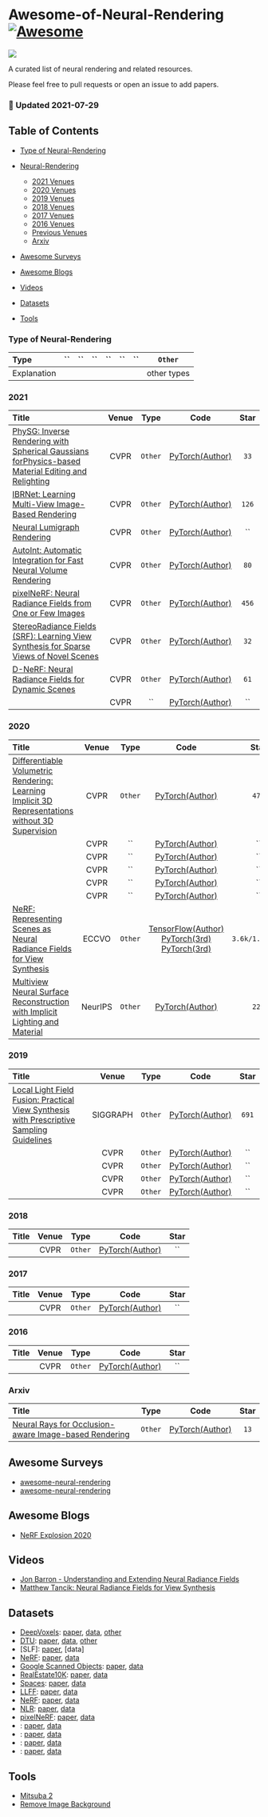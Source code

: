 # Awesome-of-Neural-Rendering [![Awesome](https://cdn.rawgit.com/sindresorhus/awesome/d7305f38d29fed78fa85652e3a63e154dd8e8829/media/badge.svg)](https://github.com/sindresorhus/awesome)

![](https://img.shields.io/badge/Number-60-green)

A curated list of neural rendering and related resources.

Please feel free to pull requests or open an issue to add papers.


### :high_brightness: Updated 2021-07-29


## Table of Contents

- [Type of Neural-Rendering](#type-of-neural-rendering)

- [Neural-Rendering](#Neural-Rendering)
  - [2021 Venues](#2021)
  - [2020 Venues](#2020)
  - [2019 Venues](#2019)
  - [2018 Venues](#2018)
  - [2017 Venues](#2017)
  - [2016 Venues](#2016)
  - [Previous Venues](#2010-2014)
  - [Arxiv](#arxiv)
 
- [Awesome Surveys](#awesome-surveys)

- [Awesome Blogs](#awesome-blogs)

- [Videos](#videos)

- [Datasets](#datasets)

- [Tools](#tools)



### Type of Neural-Rendering

| Type        | ``          | ``           | ``                   | ``                 | ``                  | ``              | `Other`     |
|:----------- |:-------------:|:--------------:|:----------------------: |:---------------------:|:----------------------:|:-----------------:|:-----------:|
| Explanation |  |  |  |  |  |  | other types |



### 2021

| Title    | Venue    | Type     | Code     | Star     |
|:-------- |:--------:|:--------:|:--------:|:--------:|
| [PhySG: Inverse Rendering with Spherical Gaussians forPhysics-based Material Editing and Relighting](https://arxiv.org/pdf/2104.00674.pdf) | CVPR | `Other` | [PyTorch(Author)](https://github.com/Kai-46/PhySG)   |  `33`  |
| [IBRNet: Learning Multi-View Image-Based Rendering](https://arxiv.org/pdf/2102.13090.pdf) | CVPR | `Other`     | [PyTorch(Author)](https://github.com/googleinterns/IBRNet)   |  `126`  |
| [Neural Lumigraph Rendering](https://arxiv.org/pdf/2103.11571.pdf) | CVPR | `Other`     | [PyTorch(Author)](http://www.computationalimaging.org/publications/nlr/)   |  ``  |
| [AutoInt: Automatic Integration for Fast Neural Volume Rendering](https://arxiv.org/pdf/2012.01714.pdf) | CVPR | `Other`     | [PyTorch(Author)](https://github.com/computational-imaging/automatic-integration)   |  `80`  |
| [pixelNeRF: Neural Radiance Fields from One or Few Images](https://arxiv.org/pdf/2012.02190.pdf) | CVPR | `Other`     | [PyTorch(Author)](https://github.com/sxyu/pixel-nerf)   |  `456`  |
| [StereoRadiance Fields (SRF): Learning View Synthesis for Sparse Views of Novel Scenes](https://arxiv.org/pdf/2104.06935.pdf) | CVPR | `Other`     | [PyTorch(Author)](https://github.com/jchibane/srf)   |  `32`  |
| [D-NeRF: Neural Radiance Fields for Dynamic Scenes](https://arxiv.org/pdf/2011.13961.pdf) | CVPR | `Other`     | [PyTorch(Author)](https://github.com/albertpumarola/D-NeRF)   |  `61`  |
| []() | CVPR | ``     | [PyTorch(Author)]()   |  ``  |




### 2020

| Title    | Venue    | Type     | Code     | Star     |
|:-------- |:--------:|:--------:|:--------:|:--------:|
| [Differentiable Volumetric Rendering: Learning Implicit 3D Representations without 3D Supervision](https://arxiv.org/pdf/1912.07372.pdf) | CVPR | `Other` | [PyTorch(Author)](https://github.com/autonomousvision/differentiable_volumetric_rendering)   |  `471`  |
| []() | CVPR | ``     | [PyTorch(Author)]()   |  ``  |
| []() | CVPR | ``     | [PyTorch(Author)]()   |  ``  |
| []() | CVPR | ``     | [PyTorch(Author)]()   |  ``  |
| []() | CVPR | ``     | [PyTorch(Author)]()   |  ``  |
| []() | CVPR | ``     | [PyTorch(Author)]()   |  ``  |
| [NeRF: Representing Scenes as Neural Radiance Fields for View Synthesis](https://arxiv.org/pdf/2003.08934.pdf) | ECCVO | `Other`     | [TensorFlow(Author)](https://github.com/bmild/nerf) [PyTorch(3rd)](https://github.com/yenchenlin/nerf-pytorch) [PyTorch(3rd)](https://github.com/krrish94/nerf-pytorch)   |  `3.6k/1.1k/429`  |
| [Multiview Neural Surface Reconstruction with Implicit Lighting and Material](https://arxiv.org/pdf/2003.09852.pdf) | NeurIPS | `Other`     | [PyTorch(Author)](https://github.com/lioryariv/idr)   |  `223`  |




### 2019

| Title    | Venue    | Type     | Code     | Star     |
|:-------- |:--------:|:--------:|:--------:|:--------:|
| [Local Light Field Fusion: Practical View Synthesis with Prescriptive Sampling Guidelines](https://arxiv.org/pdf/1905.00889.pdf) | SIGGRAPH | `Other` | [PyTorch(Author)](https://github.com/Fyusion/LLFF)   |  `691`  |
| []() | CVPR | `Other` | [PyTorch(Author)]()   |  ``  |
| []() | CVPR | `Other` | [PyTorch(Author)]()   |  ``  |
| []() | CVPR | `Other` | [PyTorch(Author)]()   |  ``  |
| []() | CVPR | `Other` | [PyTorch(Author)]()   |  ``  |


### 2018

| Title    | Venue    | Type     | Code     | Star     |
|:-------- |:--------:|:--------:|:--------:|:--------:|
| []() | CVPR | `Other` | [PyTorch(Author)]()   |  ``  |



### 2017

| Title    | Venue    | Type     | Code     | Star     |
|:-------- |:--------:|:--------:|:--------:|:--------:|
| []() | CVPR | `Other` | [PyTorch(Author)]()   |  ``  |



### 2016

| Title    | Venue    | Type     | Code     | Star     |
|:-------- |:--------:|:--------:|:--------:|:--------:|
| []() | CVPR | `Other` | [PyTorch(Author)]()   |  ``  |



### Arxiv

| Title    | Type     | Code     | Star     |
|:-------- |:--------:|:--------:|:--------:|
| [Neural Rays for Occlusion-aware Image-based Rendering](https://arxiv.org/pdf/2107.13421.pdf) | `Other` | [PyTorch(Author)](https://github.com/liuyuan-pal/NeuRay)   |  `13`  |



## Awesome Surveys
- [awesome-neural-rendering](https://github.com/weihaox/awesome-neural-rendering)
- [awesome-neural-rendering](https://github.com/jafffy/awesome-neural-rendering)


## Awesome Blogs
- [NeRF Explosion 2020](https://dellaert.github.io/NeRF/)


## Videos
- [Jon Barron - Understanding and Extending Neural Radiance Fields](https://www.youtube.com/watch?v=HfJpQCBTqZs)
- [Matthew Tancik: Neural Radiance Fields for View Synthesis](https://www.youtube.com/watch?v=dPWLybp4LL0)


## Datasets
- [DeepVoxels](https://github.com/vsitzmann/deepvoxels): [paper](https://arxiv.org/pdf/1812.01024.pdf), [data](https://drive.google.com/drive/folders/1ScsRlnzy9Bd_n-xw83SP-0t548v63mPH), [other](https://drive.google.com/file/d/1lUvJWB6oFtT8EQ_NzBrXnmi25BufxRfl/view)
- [DTU](): [paper](https://roboimagedata2.compute.dtu.dk/data/text/multiViewCVPR2014.pdf), [data](http://roboimagedata.compute.dtu.dk/?page_id=36), [other](https://www.dropbox.com/sh/5tam07ai8ch90pf/AADniBT3dmAexvm_J1oL__uoa)
- [SLF]: [paper](https://cseweb.ucsd.edu/~ravir/6160/papers/p287-wood.pdf), [data]
- [NeRF](https://github.com/bmild/nerf): [paper](https://arxiv.org/pdf/2003.08934.pdf), [data](https://drive.google.com/drive/folders/128yBriW1IG_3NJ5Rp7APSTZsJqdJdfc1)
- [Google Scanned Objects](https://app.ignitionrobotics.org/GoogleResearch/fuel/collections/Google%20Scanned%20Objects): [paper](https://arxiv.org/pdf/2102.13090.pdf), [data](https://drive.google.com/drive/folders/1qfcPffMy8-rmZjbapLAtdrKwg3AV-NJe)
- [RealEstate10K](https://github.com/google/stereo-magnification): [paper](https://arxiv.org/pdf/1805.09817.pdf), [data](https://google.github.io/realestate10k/)
- [Spaces](https://github.com/augmentedperception/spaces_dataset): [paper](https://arxiv.org/pdf/1906.07316.pdf), [data](https://augmentedperception.github.io/deepview/)
- [LLFF](https://github.com/Fyusion/LLFF): [paper](https://arxiv.org/pdf/1905.00889.pdf), [data](http://cseweb.ucsd.edu/~viscomp/projects/LF/papers/SIG19/lffusion/)
- [NeRF](https://github.com/bmild/nerf): [paper](https://arxiv.org/pdf/2003.08934.pdf), [data](https://drive.google.com/drive/folders/128yBriW1IG_3NJ5Rp7APSTZsJqdJdfc1)
- [NLR](http://www.computationalimaging.org/publications/nlr/): [paper](https://arxiv.org/pdf/2103.11571.pdf), [data](https://drive.google.com/file/d/1BBpIfrqwZNYmG1TiFljlCnwsmL2OUxNT/view)
- [pixelNeRF](https://alexyu.net/pixelnerf/): [paper](https://arxiv.org/pdf/2012.02190.pdf), [data](https://drive.google.com/drive/folders/1PsT3uKwqHHD2bEEHkIXB99AlIjtmrEiR)
- [](): [paper](), [data]()
- [](): [paper](), [data]()
- [](): [paper](), [data]()
- [](): [paper](), [data]()



## Tools
- [Mitsuba 2](http://www.mitsuba-renderer.org/)
- [Remove Image Background](https://www.remove.bg/zh)
